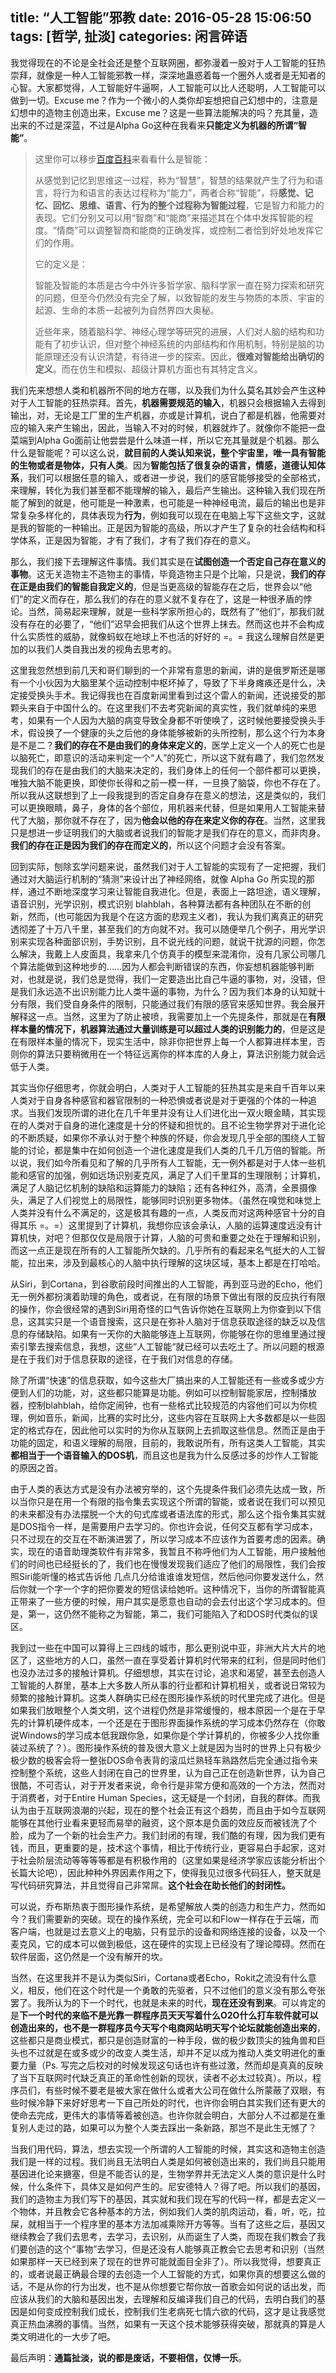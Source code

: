 title: “人工智能”邪教
date: 2016-05-28 15:06:50
tags: [哲学, 扯淡]
categories: 闲言碎语
---


我觉得现在的不论是全社会还是整个互联网圈，都弥漫着一股对于人工智能的狂热崇拜，就像是一种人工智能邪教一样，深深地蛊惑着每一个圈外人或者是无知者的心智。大家都觉得，人工智能好牛逼啊，人工智能可以比人还聪明，人工智能可以做到一切。Excuse me？作为一个微小的人类你却妄想把自己幻想中的，注意是幻想中的造物主创造出来，Excuse me？这是一些算法能解决的吗？充其量，造出来的不过是深蓝，不过是Alpha Go这种在我看来**只能定义为机器的所谓“智能”**。

> 这里你可以移步[百度百科](http://baike.baidu.com/link?url=EP2EGmEI_HCXGn-iz4sLNr8dtbOsZ-eL_tSmQSk_4GCmdw5yiS-gkmJgSyJtJi5HEKSna62nvccqNG98RL-e1xE-PZBWqT9QAmH00609Ho_)来看看什么是智能：
> 
> 从感觉到记忆到思维这一过程，称为“智慧”，智慧的结果就产生了行为和语言，将行为和语言的表达过程称为“能力”，两者合称“智能”，将**感觉、记忆、回忆、思维、语言、行为的整个过程称为智能过程**，它是智力和能力的表现。它们分别又可以用“智商”和“能商”来描述其在个体中发挥智能的程度。“情商”可以调整智商和能商的正确发挥，或控制二者恰到好处地发挥它们的作用。
> 
> 它的定义是：
> 
> 智能及智能的本质是古今中外许多哲学家、脑科学家一直在努力探索和研究的问题，但至今仍然没有完全了解，以致智能的发生与物质的本质、宇宙的起源、生命的本质一起被列为自然界四大奥秘。
> 
> 近些年来，随着脑科学、神经心理学等研究的进展，人们对人脑的结构和功能有了初步认识，但对整个神经系统的内部结构和作用机制，特别是脑的功能原理还没有认识清楚，有待进一步的探索。因此，**很难对智能给出确切的定义**。而在仿生和模拟、超级计算机方面也有其特定含义。



我们先来想想人类和机器所不同的地方在哪，以及我们为什么莫名其妙会产生这种对于人工智能的狂热崇拜。首先，**机器需要规范的输入**，机器只会根据输入去得到输出，对，无论是工厂里的生产机器，亦或是计算机，说白了都是机器，他需要对应的输入来产生输出，因此，当输入不对的时候，机器就炸了。就像你不能把一盘菜端到Alpha Go面前让他尝尝是什么味道一样，所以它充其量就是个机器。那么什么是智能呢？可以这么说，**就目前的人类认知来说，整个宇宙里，唯一具有智能的生物或者是物体，只有人类**。因为**智能包括了很复杂的语言，情感，道德认知体系**，我们可以根据任意的输入，或者进一步说，我们的感官能够接受的全部格式，来理解，转化为我们甚至都不能理解的输入，最后产生输出。这种输入我们现在所能了解到的就是，他可能是一种激素，也可能是一种神经电流，最后的输出也是非常复杂多样化的，具体表现为**行为**，例如我可以现在在电脑上写下这些文字，这就是我的智能的一种输出。正是因为智能的高级，所以才产生了复杂的社会结构和科学体系，正是因为智能，才有了我们，才有了我们存在的意义。

那么，我们接下去理解这件事情。我们其实是在**试图创造一个否定自己存在意义的事物**。这无关造物主不造物主的事情，毕竟造物主只是个比喻，只是说，**我们的存在正是由我们的智能自我定义的**，但是当更高级的智能存在之后，世界会以“他们”的定义而存在，那么我们的存在的意义就不复存在了，这是一种很矛盾的悖论。当然，简易起来理解，就是一些科学家所担心的，既然有了“他们”，那我们就没有存在的必要了，“他们”迟早会把我们从这个世界上抹去。然而这也并不会构成什么实质性的威胁，就像蚂蚁在地球上不也活的好好的 =。= 我这么理解自然是更加的以我们人类自我出发的视角去思考的。

这里我忽然想到前几天和哥们聊到的一个非常有意思的新闻，讲的是俄罗斯还是哪有一个小伙因为大脑里某个运动控制中枢坏掉了，导致了下半身瘫痪还是什么，决定接受换头手术。我记得我也在百度新闻里看到过这个雷人的新闻，还说接受的那颗头来自于中国什么的。在这里我们不去考究新闻的真实性，我们就单纯的来思考，如果有一个人因为大脑的病变导致全身都不听使唤了，这时候他要接受换头手术，假设换了一个健康的头之后他的身体能够被新的头所控制，那么这个行为本身是不是二？**我们的存在不是由我们的身体来定义的**，医学上定义一个人的死亡也是以脑死亡，即意识的活动来判定一个“人”的死亡，所以这下就有趣了，我们忽然发现我们的存在是由我们的大脑来决定的，我们身体上的任何一个部件都可以更换，唯独大脑不能更换，即使你长得和之前一模一样，一旦换了脑袋，你也不存在了。所以我从这联想到了上一段我提到的否定自身存在意义的想法，这是类似的，我们可以更换眼睛，鼻子，身体的各个部位，用机器来代替，但是如果用人工智能来替代了大脑，那你就不存在了，因为**他会以他的存在来定义你的存在**。当然，这里我只是想进一步证明我们的大脑或者说我们的智能才是我们存在的意义，而非肉身。**我们的存在正是因为我们的存在而定义的**，所以这个问题才会没有答案。

回到实际，刨除玄学问题来说，虽然我们对于人工智能的实现有了一定把握，我们通过对大脑运行机制的“猜测”来设计出了神经网络，就像 Alpha Go 所实现的那样，通过不断地深度学习来让智能自我进化。但是，表面上一路坦途，语义理解，语音识别，光学识别，模式识别 blahblah，各种算法都有各种团队在不断的创新，然而，(也可能因为我是个在这方面的悲观主义者)，我认为我们离真正的研究透彻差了十万八千里，甚至我们的方向就不对。我可以随便举几个例子，用光学识别来实现各种面部识别，手势识别，且不说光线的问题，就说干扰源的问题，你怎么解决，我戴上人皮面具，我拿来几个仿真手的模型来混淆你，没有几家公司哪几个算法能做到这种地步的……因为人都会判断错误的东西，你妄想机器能够判断对，也就是说，我们总是觉得，我们一定要造出比自己牛逼的事物，对，没错，但是我们永远造不出识别能力比人类牛逼的事物，为什么？因为我们本身的认知就十分有限，我们受自身条件的限制，只能通过我们有限的感官来感知世界。我会展开解释这一点。当然，这里为了防止被喷，我需要加上一个先提条件，那就是在**有限样本量的情况下，机器算法通过大量训练是可以超过人类的识别能力的**，但是这是在有限样本量的情况下，现实生活中，除非你把世界上每一个人都算进样本里，否则你的算法只要稍微用在一个特征远离你的样本库的人身上，算法识别能力就会远低于人类。

其实当你仔细思考，你就会明白，人类对于人工智能的狂热其实是来自千百年以来人类对于自身各种感官和器官限制的一种恐惧或者说是对于更强的个体的一种追求。当我们发现所谓的进化在几千年里并没有让人们进化出一双火眼金睛，其实现在的人类对于自身的进化速度是十分的怀疑和担忧的。且不论生物学界对于进化论的不断质疑，如果你不承认对于整个种族的怀疑，你会发现几乎全部的围绕人工智能的讨论，都是集中在如何创造一个进化速度是我们人类的几千几万倍的智能。所以说，我们如今所看见和了解的几乎所有人工智能，无一例外都是对于人体一些机能和感官的加强，例如远场识别麦克风，满足了人们千里耳的生理限制；计算机，满足了人脑记忆机制的缺陷和运算能力的缺陷；还有各种红外，高清，全景摄像头，满足了人们视觉上的局限性，能够同时识别更多物体。（虽然在嗅觉和味觉上人类并没有什么不满足的，这是极其有趣的一点，人类反而对这两种感官十分的自得其乐 =。=）这里提到了计算机，我想你应该会承认，人脑的运算速度远没有计算机快，对吧？但那仅仅是局限于计算，人脑的可贵和重要之处在于理解和识别，而这一点正是现在所有的人工智能所欠缺的。几乎所有的看起来名气挺大的人工智能，拉出来，涉及到最核心的人脑中执行理解的这块区域，基本上都是在打哈哈。


从Siri，到Cortana，到谷歌前段时间推出的人工智能，再到亚马逊的Echo，他们无一例外都扮演着助理的角色，或者说，在有限的场景下做出有限的反应执行有限的操作，你会很经常的遇到Siri用奇怪的口气告诉你她在互联网上为你查到以下信息，这其实只是一个语音搜索，这只是在弥补人脑对于信息获取途径的缺乏以及信息的存储缺陷。如果有一天你的大脑能够连上互联网，你能够在你的思维里通过搜索引擎去搜索信息，我想，这些“人工智能“就已经可以去吃土了。所以问题的根源是在于我们对于信息获取的途径，在于我们对信息的存储。

除了所谓“快速”的信息获取，如今这些大厂搞出来的人工智能还有一些或多或少方便到人们的功能，对，这些都只能算是功能。例如可以控制智能家居，控制播放器，控制blahblah，给你定闹钟，也有一些格式比较规范的内容他们可以为你梳理，例如音乐，新闻，比赛的实时比分，这些内容在互联网上大多数都是以一些固定的格式存在，因此他可以实时的为你从互联网上去抓取这些信息。然而正是由于功能的固定，和语义理解的局限，目前的，我敢说所有，所有这类人工智能，其实**都相当于一个语音输入的DOS机**，而且这也是我为什么反感过多的炒作人工智能的原因之首。  


由于人类的表达方式是没有办法被穷举的，这个先提条件我们必须先达成一致，所以当你只是在用一个有限的指令集去实现这个所谓的智能，或者说在我们可以预见的未来都没有办法摆脱一个大的句式库或者语法库的形式，那么这个指令集其实就是DOS指令一样，是需要用户去学习的。你也许会说，任何交互都有学习成本，只不过现在的交互在不断演进罢了，所以学习成本不应该作为首要考虑的因素。确实，现在的语音助理类软件有非常多，我暂且不称呼他们为人工智能，用户接触他们的时间也已经挺长的了，我们也在慢慢发现我们适应了他们的局限性，我们会按照Siri能听懂的格式告诉他 几点几分给谁谁谁发短信，然后他问你要发送什么，然后你就一个字一个字的把你要发的短信读给她听。这种情况下，当你的所谓智能真正带来了一些方便的时候，用户其实是愿意也自动的会去付出这个学习成本的。但是，第一，这仍然不能称之为智能，第二，我们可能陷入了和DOS时代类似的误区。  


我到过一些在中国可以算得上三四线的城市，那么更别说中亚，非洲大片大片的地区了，这些地方的人口，虽然一直在享受着计算机时代带来的红利，但是同时他们也没办法过多的接触计算机。仔细想想，其实在讨论，追求和渴望，甚至去创造人工智能的人群里，基本上大多数人所从事的行业都和计算机相关，或者说日常较为频繁的接触计算机。这类人群确实已经在图形操作系统的时代里完成了进化。但是如果我们放眼整个人类文明，这个进程仍然是非常缓慢的，根本原因一个是在于早先的计算机硬件成本，一个还是在于图形界面操作系统的学习成本仍然存在（你敢说Windows的学习成本低我跟你急，如果你是个学计算机的，你被多少人找你重装过系统了？）。图形操作系统的普及很大意义上就是因为当时的世界上只有极少极少数的极客会将一整张DOS命令表背的滚瓜烂熟轻车熟路然后完全通过指令来控制整个系统，这些人封闭在自己的世界里，认为自己正在创造新世界，认为自己很酷，不可否认，对于开发者来说，命令行是非常方便和高效的一个方法，然而对于消费者，对于Entire Human Species，这无疑是一个封闭，自我的群体。而我认为由于互联网浪潮的兴起，现在的整个社会正有这个趋势，而且由于如今互联网能够在其他行业看来更轻而易举的融资，这个原本是负面的效应反而被钱洗了个脸，成为了一个新的社会生产力。我们封闭的有理，我们酷的有理，因为我们更有钱，而且，更重要的是，技术这个事情，相比于传统行业，更容易白手起家，这对于社会阶层流动等等等等都是有积极作用的（这里如果是经济学家应该能分析出个长篇大论吧），因此种种外界因素作用之下，使得我见过很多代码狂人，整天就是写代码研究算法，并且觉得自己非常屌。**这个社会在助长他们的封闭性。**

可以说，乔布斯热衷于图形操作系统，是希望解放人类的创造力和生产力，然而如今？我们需要新的突破。现在的操作系统，完全可以和Flow一样存在于云端，而客户端，也就是过去意义上的电脑，只有显示的设备和网络连接的设备，以及一个麦克风，它的成本可以做到极低，这在硬件的实现上已经没有了理论障碍。然而在软件层面，这仍然是一个没有解开的坎。

当然，在这里我并不是认为类似Siri，Cortana或者Echo，Rokit之流没有什么意义，相反，他们在这个时代是一个勇敢的先驱者，只不过他们的意义没有那么夸张罢了。我所认为的下一个时代，也就是未来的时代，**现在还没有到来**。可以肯定的是**下一个时代的来临不是光靠一群程序员天天写着什么O2O什么打车软件就可以创造出来的，也不是一群程序员今天写个电商网站明天写个论坛就能创造出来的**，这些都只是商业模式，都只是创造财富的一种手段，做的极少数顶尖的独角兽和巨头也不过就是在或多或少的改变人类生活，却并不足以成为推动人类文明进化的重要力量（Ps. 写完之后校对的时候发现这句话也许有些过激，然而却是真真的反映了当下互联网时代缺乏真正的革命性创新的现状，读者不必太过较真）。所以，程序员们，有些时候不要老是被大家在做什么或者大公司在做什么所蒙蔽了双眼，有些时候冷静下来好好思考一下自己所处的时代，也许你会明白其实我们还有更大的使命去完成，更伟大的事情等着被创造。也许你就会明白，大部分人不过都是在重复别人走过的路，如果可以为整个人类去踩出一条新路，那岂不是此生无憾了？

当我们用代码，算法，想去实现一个所谓的人工智能的时候，其实这和造物主创造我们是一样的过程。我们尚且无法明白人类是如何被创造出来的，我们尚且只能用基因进化论来搪塞，但是不能否认的是，生物学界并无法定义人类的意识是什么时候，什么条件下，具体又是如何产生的。尼安德特人？得了吧。所以我们的基因，我们的造物主为我们写下的基因，其实就和我们现在写的代码一样，都是去定义一个物体，并且教会它各种基本的方法，例如我们人类的肌肉运动，看，听，吃，拉屎，就相当于一个程序里的基本方法加减乘除开方等等。当有了这些之后，基因又继续教会了我们去思考，去学习，去识别，从而诞生了人类，而现在我们教会了我们要创造的这个“事物”去学习，但是还没有人能够真正教会它去思考和识别（当然如果那样一天已经到来了现在的世界可能就面目全非了）。所以我觉得，想要真正的，或者说最正确最合理的去创造一个人工智能的方式，如果你真的想要这么做的话，不是从你的行为出发，也不是从你想要它帮你放一首歌会如何说的话出发，而应该从我们的大脑和基因出发，去理解和反编译我们自己的代码，去明白我们的基因是如何变成控制我们成长，控制我们生老病死七情六欲的代码，这才是让我感觉真正热血沸腾的事情。当然，如果有一天这个技术能够获得突破，那就真的算是人类文明进化的一大步了吧。


最后声明：**通篇扯淡，说的都是废话，不要相信，仅博一乐**。